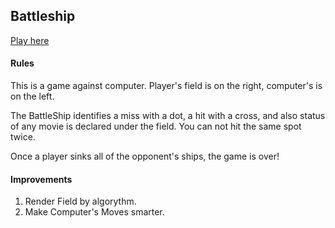 ## Battleship 

[Play here](https://)

#### Rules

This is a game against computer. Player's field is on the right, computer's is on the left.

The BattleShip identifies a miss with a dot, a hit with a cross, and also status of any movie is declared under the field. 
You can not hit the same spot twice.

Once a player sinks all of the opponent's ships, the game is over!

#### Improvements
1. Render Field by algorythm.
2. Make Computer's Moves smarter.